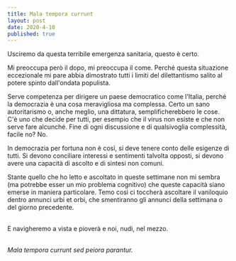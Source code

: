 ```yaml
---
title: Mala tempora currunt
layout: post
date: 2020-4-10
published: true
---
```


Usciremo da questa terribile emergenza sanitaria, questo è certo. 

Mi preoccupa però il dopo, mi preoccupa il come. Perché questa situazione eccezionale mi pare abbia dimostrato tutti i limiti del dilettantismo salito al potere spinto dall'ondata populista. 


Serve competenza per dirigere un paese democratico come l'Italia, perché la democrazia è una cosa meravigliosa ma complessa. Certo un sano autoritarismo o, anche meglio, una dittatura, semplificherebbero le cose. C'è uno che decide per tutti, per esempio che il virus non esiste e che non serve fare alcunché.
Fine di ogni discussione e di qualsivoglia complessità, facile no? No.


In democrazia per fortuna non è così, si deve tenere conto delle esigenze di tutti. Si devono conciliare interessi e sentimenti talvolta opposti, si devono avere una capacità di ascolto e di sintesi non comuni.


Stante quello che ho letto e ascoltato in queste settimane non mi sembra (ma potrebbe esser un mio problema cognitivo) che queste capacità siano emerse in maniera particolare. Temo così ci toccherà ascoltare il vaniloquio dentro annunci urbi et orbi, che smentiranno gli annunci della settimana o del giorno precedente.<br><br>

E navigheremo a vista e pioverà e noi, nudi, nel mezzo.<br><br>


*Mala tempora currunt sed peiora parantur.*
